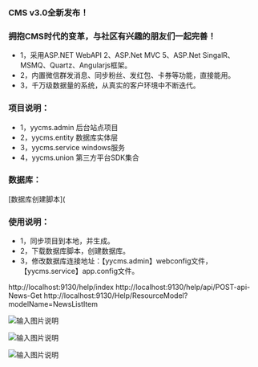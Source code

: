 ### CMS v3.0全新发布！
### 拥抱CMS时代的变革，与社区有兴趣的朋友们一起完善！
- 1，采用ASP.NET WebAPI 2、ASP.Net MVC 5、ASP.Net SingalR、MSMQ、Quartz、Angularjs框架。
- 2，内置微信群发消息、同步粉丝、发红包、卡券等功能，直接能用。
- 3，千万级数据量的系统，从真实的客户环境中不断迭代。

### 项目说明：
- 1，yycms.admin   后台站点项目
- 2，yycms.entity  数据库实体层
- 3，yycms.service windows服务
- 4，yycms.union   第三方平台SDK集合

### 数据库：
[数据库创建脚本](

### 使用说明：
- 1，同步项目到本地，并生成。
- 2，下载数据库脚本，创建数据库。
- 3，修改数据库连接地址：【yycms.admin】webconfig文件，【yycms.service】app.config文件。

http://localhost:9130/help/index
http://localhost:9130/help/api/POST-api-News-Get
http://localhost:9130/Help/ResourceModel?modelName=NewsListItem

![输入图片说明](http://git.oschina.net/uploads/images/2015/1008/222146_9fa56e7c_490310.jpeg "在这里输入图片标题")

![输入图片说明](http://git.oschina.net/uploads/images/2015/1008/222218_152b5016_490310.jpeg "在这里输入图片标题")

![输入图片说明](http://git.oschina.net/uploads/images/2015/1008/222226_d680c8d4_490310.jpeg "在这里输入图片标题")
